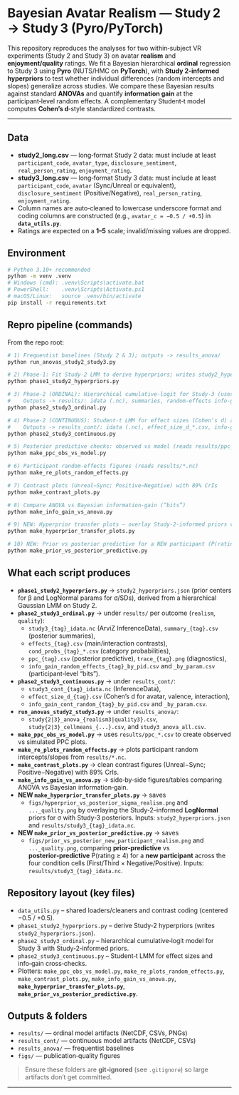 # Bayesian Avatar Realism — Study 2 → Study 3 (Pyro/PyTorch)

This repository reproduces the analyses for two within‑subject VR experiments (Study 2 and Study 3) on avatar **realism** and **enjoyment/quality** ratings. We fit a Bayesian hierarchical **ordinal** regression to Study 3 using **Pyro** (NUTS/HMC on **PyTorch**), with **Study 2‑informed hyperpriors** to test whether individual differences (random intercepts and slopes) generalize across studies. We compare these Bayesian results against standard **ANOVAs** and quantify **information gain** at the participant‑level random effects. A complementary Student‑t model computes **Cohen’s d**‑style standardized contrasts.

---

## Data

- **study2_long.csv** — long‑format Study 2 data: must include at least `participant_code`, `avatar_type`, `disclosure_sentiment`, `real_person_rating`, `enjoyment_rating`.
- **study3_long.csv** — long‑format Study 3 data: must include at least `participant_code`, `avatar` (Sync/Unreal or equivalent), `disclosure_sentiment` (Positive/Negative), `real_person_rating`, `enjoyment_rating`.
- Column names are auto‑cleaned to lowercase underscore format and coding columns are constructed (e.g., `avatar_c = −0.5 / +0.5`) in **`data_utils.py`**.
- Ratings are expected on a **1–5** scale; invalid/missing values are dropped.

## Environment

```bash
# Python 3.10+ recommended
python -m venv .venv
# Windows (cmd): .venv\Scripts\activate.bat
# PowerShell:    .venv\Scripts\Activate.ps1
# macOS/Linux:   source .venv/bin/activate
pip install -r requirements.txt
```

## Repro pipeline (commands)

From the repo root:

```bash
# 1) Frequentist baselines (Study 2 & 3); outputs -> results_anova/
python run_anovas_study2_study3.py

# 2) Phase‑1: Fit Study‑2 LMM to derive hyperpriors; writes study2_hyperpriors.json
python phase1_study2_hyperpriors.py

# 3) Phase‑2 (ORDINAL): Hierarchical cumulative‑logit for Study‑3 (uses hyperpriors)
#    Outputs -> results/: idata (.nc), summaries, random‑effects info‑gain, PPCs, contrasts
python phase2_study3_ordinal.py

# 4) Phase‑2 (CONTINUOUS): Student‑t LMM for effect sizes (Cohen's d) and checks
#    Outputs -> results_cont/: idata (.nc), effect_size_d_*.csv, info‑gain tables
python phase2_study3_continuous.py

# 5) Posterior predictive checks: observed vs model (reads results/ppc_*.csv)
python make_ppc_obs_vs_model.py

# 6) Participant random‑effects figures (reads results/*.nc)
python make_re_plots_random_effects.py

# 7) Contrast plots (Unreal−Sync; Positive−Negative) with 89% CrIs
python make_contrast_plots.py

# 8) Compare ANOVA vs Bayesian information‑gain (“bits”)
python make_info_gain_vs_anova.py

# 9) NEW: Hyperprior transfer plots — overlay Study‑2‑informed priors vs Study‑3 posteriors (σ)
python make_hyperprior_transfer_plots.py

# 10) NEW: Prior vs posterior predictive for a NEW participant (P(rating ≥ 4) by condition)
python make_prior_vs_posterior_predictive.py
```

## What each script produces

- **`phase1_study2_hyperpriors.py`** → `study2_hyperpriors.json` (prior centers for β and LogNormal params for σ/SDs), derived from a hierarchical Gaussian LMM on Study 2.
- **`phase2_study3_ordinal.py`** → under `results/` per outcome (`realism`, `quality`):
  - `study3_{tag}_idata.nc` (ArviZ InferenceData), `summary_{tag}.csv` (posterior summaries),
  - `effects_{tag}.csv` (main/interaction contrasts), `cond_probs_{tag}_*.csv` (category probabilities),
  - `ppc_{tag}.csv` (posterior predictive), `trace_{tag}.png` (diagnostics),
  - `info_gain_random_effects_{tag}_by_pid.csv` and `_by_param.csv` (participant‑level “bits”).  
- **`phase2_study3_continuous.py`** → under `results_cont/`:
  - `study3_cont_{tag}_idata.nc` (InferenceData),
  - `effect_size_d_{tag}.csv` (Cohen’s d for avatar, valence, interaction),
  - `info_gain_cont_random_{tag}_by_pid.csv` and `_by_param.csv`.
- **`run_anovas_study2_study3.py`** → under `results_anova/`:
  - `study{2|3}_anova_{realism3|quality3}.csv`, `study{2|3}_cellmeans_{...}.csv`, and `study3_anova_all.csv`.
- **`make_ppc_obs_vs_model.py`** → uses `results/ppc_*.csv` to create observed vs simulated PPC plots.
- **`make_re_plots_random_effects.py`** → plots participant random intercepts/slopes from `results/*.nc`.
- **`make_contrast_plots.py`** → clean contrast figures (Unreal−Sync; Positive−Negative) with 89% CrIs.
- **`make_info_gain_vs_anova.py`** → side‑by‑side figures/tables comparing ANOVA vs Bayesian information‑gain.
- **NEW `make_hyperprior_transfer_plots.py`** → saves
  - `figs/hyperprior_vs_posterior_sigma_realism.png` and `..._quality.png` by overlaying the Study‑2–informed **LogNormal** priors for σ with Study‑3 posteriors. Inputs: `study2_hyperpriors.json` and `results/study3_{tag}_idata.nc`.
- **NEW `make_prior_vs_posterior_predictive.py`** → saves
  - `figs/prior_vs_posterior_new_participant_realism.png` and `..._quality.png`, comparing **prior‑predictive** vs **posterior‑predictive** P(rating ≥ 4) for a **new participant** across the four condition cells (First/Third × Negative/Positive). Inputs: `results/study3_{tag}_idata.nc`.

## Repository layout (key files)

- `data_utils.py` – shared loaders/cleaners and contrast coding (centered −0.5 / +0.5).
- `phase1_study2_hyperpriors.py` – derive Study‑2 hyperpriors (writes `study2_hyperpriors.json`).
- `phase2_study3_ordinal.py` – hierarchical cumulative‑logit model for Study 3 with Study‑2‑informed priors.
- `phase2_study3_continuous.py` – Student‑t LMM for effect sizes and info‑gain cross‑checks.
- Plotters: `make_ppc_obs_vs_model.py`, `make_re_plots_random_effects.py`, `make_contrast_plots.py`,
  `make_info_gain_vs_anova.py`, **`make_hyperprior_transfer_plots.py`**, **`make_prior_vs_posterior_predictive.py`**.

## Outputs & folders

- `results/` — ordinal model artifacts (NetCDF, CSVs, PNGs)
- `results_cont/` — continuous model artifacts (NetCDF, CSVs)
- `results_anova/` — frequentist baselines
- `figs/` — publication‑quality figures

> Ensure these folders are **git‑ignored** (see `.gitignore`) so large artifacts don’t get committed.

---

